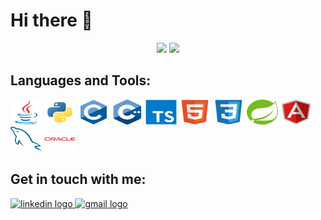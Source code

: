 <h1>
    Hi there 👋
</h1>

<div align="center">
    <img height="180" src="https://github-readme-stats-tgriffabenitez-gmailcom.vercel.app/api?username=tgriffabenitez&show_icons=true&theme=dracula&count_private=true"/>
    <img height="180" src="https://github-readme-stats-tgriffabenitez-gmailcom.vercel.app/api/top-langs?username=tgriffabenitez&layout=compact&theme=dracula&langs_count=6"/>
</div>


<h2>
    Languages and Tools:
</h2>
<div style="display: inline_block">
    <img height="40" width="50" alt="java logo" src="https://raw.githubusercontent.com/devicons/devicon/master/icons/java/java-original.svg"/>
    <img height="40" width="50" alt="java logo" src="https://raw.githubusercontent.com/devicons/devicon/master/icons/python/python-original.svg"/>
    <img height="40" width="50" alt="java logo" src="https://raw.githubusercontent.com/devicons/devicon/master/icons/c/c-original.svg"/>
    <img height="40" width="50" alt="java logo" src="https://raw.githubusercontent.com/devicons/devicon/master/icons/cplusplus/cplusplus-original.svg"/>
    <img height="40" width="50" alt="java logo" src="https://raw.githubusercontent.com/devicons/devicon/master/icons/typescript/typescript-original.svg"/>
    <img height="40" width="50" alt="java logo" src="https://raw.githubusercontent.com/devicons/devicon/master/icons/html5/html5-original.svg"/>
    <img height="40" width="50" alt="java logo" src="https://raw.githubusercontent.com/devicons/devicon/master/icons/css3/css3-original.svg"/>
    <img height="40" width="50" alt="java logo" src="https://raw.githubusercontent.com/devicons/devicon/master/icons/spring/spring-original.svg"/>
    <img height="40" width="50" alt="java logo" src="https://raw.githubusercontent.com/devicons/devicon/master/icons/angularjs/angularjs-original.svg"/>
    <img height="40" width="50" alt="java logo" src="https://raw.githubusercontent.com/devicons/devicon/master/icons/mysql/mysql-original.svg"/>
    <img height="40" width="50" alt="java logo" src="https://raw.githubusercontent.com/devicons/devicon/master/icons/oracle/oracle-original.svg"/>
</div>

<h2>
    Get in touch with me:
</h2>
<div style="display: inline_block">
    <a href="https://www.linkedin.com/in/tgriffabenitez" target="_blank">
        <img src="https://img.shields.io/badge/LinkedIn-0077B5?style=for-the-badge&logo=linkedin&logoColor=white" alt="linkedin logo"  />
    </a>
    <a href="mailto:tgriffabenitez@gmail.com" target="_blank">
        <img src="https://img.shields.io/badge/Gmail-D14836?style=for-the-badge&logo=gmail&logoColor=white" alt="gmail logo"  />
    </a>
</div>
